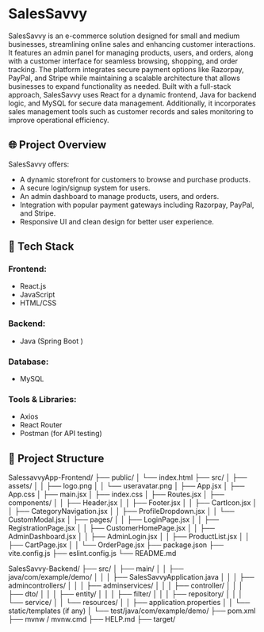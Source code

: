 # SalesSavvy

SalesSavvy is an e-commerce solution designed for small and medium businesses, streamlining online sales and enhancing customer interactions. It features an admin panel for managing products, users, and orders, along with a customer interface for seamless browsing, shopping, and order tracking. The platform integrates secure payment options like Razorpay, PayPal, and Stripe while maintaining a scalable architecture that allows businesses to expand functionality as needed. Built with a full-stack approach, SalesSavvy uses React for a dynamic frontend, Java for backend logic, and MySQL for secure data management. Additionally, it incorporates sales management tools such as customer records and sales monitoring to improve operational efficiency.

## 🌐 Project Overview

SalesSavvy offers:
- A dynamic storefront for customers to browse and purchase products.
- A secure login/signup system for users.
- An admin dashboard to manage products, users, and orders.
- Integration with popular payment gateways including Razorpay, PayPal, and Stripe.
- Responsive UI and clean design for better user experience.

## 🧰 Tech Stack

### Frontend:
- React.js
- JavaScript
- HTML/CSS

### Backend:
- Java (Spring Boot )

### Database:
- MySQL

### Tools & Libraries:
- Axios
- React Router
- Postman (for API testing)

## 📁 Project Structure
SalessavvyApp-Frontend/
├── public/
│ └── index.html
├── src/
│ ├── assets/
│ │ ├── logo.png
│ │ └── useravatar.png
│ ├── App.jsx
│ ├── App.css
│ ├── main.jsx
│ ├── index.css
│ ├── Routes.jsx
│ ├── components/
│ │ ├── Header.jsx
│ │ ├── Footer.jsx
│ │ ├── CartIcon.jsx
│ │ ├── CategoryNavigation.jsx
│ │ ├── ProfileDropdown.jsx
│ │ └── CustomModal.jsx
│ ├── pages/
│ │ ├── LoginPage.jsx
│ │ ├── RegistrationPage.jsx
│ │ ├── CustomerHomePage.jsx
│ │ ├── AdminDashboard.jsx
│ │ ├── AdminLogin.jsx
│ │ ├── ProductList.jsx
│ │ ├── CartPage.jsx
│ │ └── OrderPage.jsx
├── package.json
├── vite.config.js
├── eslint.config.js
└── README.md

SalesSavvy-Backend/
├── src/
│ ├── main/
│ │ ├── java/com/example/demo/
│ │ │ ├── SalesSavvyApplication.java
│ │ │ ├── admincontrollers/
│ │ │ ├── adminservices/
│ │ │ ├── controller/
│ │ │ ├── dto/
│ │ │ ├── entity/
│ │ │ ├── filter/
│ │ │ ├── repository/
│ │ │ └── service/
│ │ └── resources/
│ │ ├── application.properties
│ │ └── static/templates (if any)
│ └── test/java/com/example/demo/
├── pom.xml
├── mvnw / mvnw.cmd
├── HELP.md
├── target/
